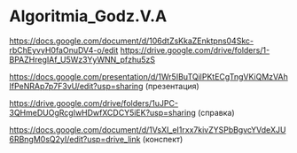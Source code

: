 # Algoritmia_Godz.V.A
https://docs.google.com/document/d/106dtZsKkaZEnktpns04Skc-rbChEyvyH0faOnuDV4-o/edit
https://drive.google.com/drive/folders/1-BPAZHregIAf_U5Wz3YyWNN_pfzhu5zS

https://docs.google.com/presentation/d/1Wr5IBuTQilPKtECgTngVKiQMzVAhIfPeNRAp7p7F3vU/edit?usp=sharing (презентация)

https://drive.google.com/drive/folders/1uJPC-3QHmeDUOgRcgIwHDwfXCDCY5iEK?usp=sharing (справка)

https://docs.google.com/document/d/1VsXI_eI1rxx7kivZYSPbBgvcYVdeXJU6RBngM0sQ2yI/edit?usp=drive_link (конспект)

